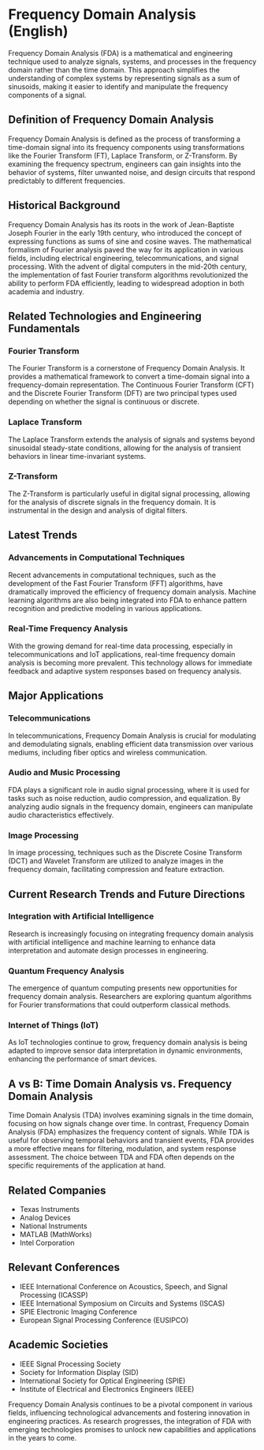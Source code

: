 # Frequency Domain Analysis (English)

Frequency Domain Analysis (FDA) is a mathematical and engineering technique used to analyze signals, systems, and processes in the frequency domain rather than the time domain. This approach simplifies the understanding of complex systems by representing signals as a sum of sinusoids, making it easier to identify and manipulate the frequency components of a signal.

## Definition of Frequency Domain Analysis

Frequency Domain Analysis is defined as the process of transforming a time-domain signal into its frequency components using transformations like the Fourier Transform (FT), Laplace Transform, or Z-Transform. By examining the frequency spectrum, engineers can gain insights into the behavior of systems, filter unwanted noise, and design circuits that respond predictably to different frequencies.

## Historical Background

Frequency Domain Analysis has its roots in the work of Jean-Baptiste Joseph Fourier in the early 19th century, who introduced the concept of expressing functions as sums of sine and cosine waves. The mathematical formalism of Fourier analysis paved the way for its application in various fields, including electrical engineering, telecommunications, and signal processing. With the advent of digital computers in the mid-20th century, the implementation of fast Fourier transform algorithms revolutionized the ability to perform FDA efficiently, leading to widespread adoption in both academia and industry.

## Related Technologies and Engineering Fundamentals

### Fourier Transform

The Fourier Transform is a cornerstone of Frequency Domain Analysis. It provides a mathematical framework to convert a time-domain signal into a frequency-domain representation. The Continuous Fourier Transform (CFT) and the Discrete Fourier Transform (DFT) are two principal types used depending on whether the signal is continuous or discrete.

### Laplace Transform

The Laplace Transform extends the analysis of signals and systems beyond sinusoidal steady-state conditions, allowing for the analysis of transient behaviors in linear time-invariant systems.

### Z-Transform

The Z-Transform is particularly useful in digital signal processing, allowing for the analysis of discrete signals in the frequency domain. It is instrumental in the design and analysis of digital filters.

## Latest Trends

### Advancements in Computational Techniques

Recent advancements in computational techniques, such as the development of the Fast Fourier Transform (FFT) algorithms, have dramatically improved the efficiency of frequency domain analysis. Machine learning algorithms are also being integrated into FDA to enhance pattern recognition and predictive modeling in various applications.

### Real-Time Frequency Analysis

With the growing demand for real-time data processing, especially in telecommunications and IoT applications, real-time frequency domain analysis is becoming more prevalent. This technology allows for immediate feedback and adaptive system responses based on frequency analysis.

## Major Applications

### Telecommunications

In telecommunications, Frequency Domain Analysis is crucial for modulating and demodulating signals, enabling efficient data transmission over various mediums, including fiber optics and wireless communication.

### Audio and Music Processing

FDA plays a significant role in audio signal processing, where it is used for tasks such as noise reduction, audio compression, and equalization. By analyzing audio signals in the frequency domain, engineers can manipulate audio characteristics effectively.

### Image Processing

In image processing, techniques such as the Discrete Cosine Transform (DCT) and Wavelet Transform are utilized to analyze images in the frequency domain, facilitating compression and feature extraction.

## Current Research Trends and Future Directions

### Integration with Artificial Intelligence

Research is increasingly focusing on integrating frequency domain analysis with artificial intelligence and machine learning to enhance data interpretation and automate design processes in engineering.

### Quantum Frequency Analysis

The emergence of quantum computing presents new opportunities for frequency domain analysis. Researchers are exploring quantum algorithms for Fourier transformations that could outperform classical methods.

### Internet of Things (IoT)

As IoT technologies continue to grow, frequency domain analysis is being adapted to improve sensor data interpretation in dynamic environments, enhancing the performance of smart devices.

## A vs B: Time Domain Analysis vs. Frequency Domain Analysis

Time Domain Analysis (TDA) involves examining signals in the time domain, focusing on how signals change over time. In contrast, Frequency Domain Analysis (FDA) emphasizes the frequency content of signals. While TDA is useful for observing temporal behaviors and transient events, FDA provides a more effective means for filtering, modulation, and system response assessment. The choice between TDA and FDA often depends on the specific requirements of the application at hand.

## Related Companies

- Texas Instruments
- Analog Devices
- National Instruments
- MATLAB (MathWorks)
- Intel Corporation

## Relevant Conferences

- IEEE International Conference on Acoustics, Speech, and Signal Processing (ICASSP)
- IEEE International Symposium on Circuits and Systems (ISCAS)
- SPIE Electronic Imaging Conference
- European Signal Processing Conference (EUSIPCO)

## Academic Societies

- IEEE Signal Processing Society
- Society for Information Display (SID)
- International Society for Optical Engineering (SPIE)
- Institute of Electrical and Electronics Engineers (IEEE)

Frequency Domain Analysis continues to be a pivotal component in various fields, influencing technological advancements and fostering innovation in engineering practices. As research progresses, the integration of FDA with emerging technologies promises to unlock new capabilities and applications in the years to come.